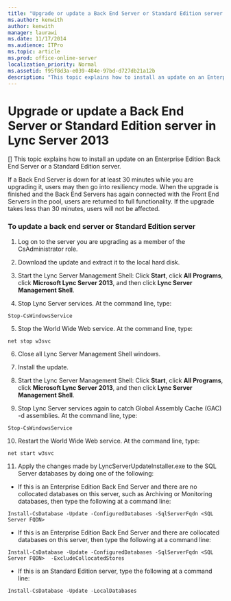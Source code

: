```yaml
---
title: "Upgrade or update a Back End Server or Standard Edition server in Lync Server 2013"
ms.author: kenwith
author: kenwith
manager: laurawi
ms.date: 11/17/2014
ms.audience: ITPro
ms.topic: article
ms.prod: office-online-server
localization_priority: Normal
ms.assetid: f95f8d3a-e039-484e-97bd-d727db21a12b
description: "This topic explains how to install an update on an Enterprise Edition Back End Server or a Standard Edition server."
---
```


# Upgrade or update a Back End Server or Standard Edition server in Lync Server 2013
[]
This topic explains how to install an update on an Enterprise Edition Back End Server or a Standard Edition server.
  
If a Back End Server is down for at least 30 minutes while you are upgrading it, users may then go into resiliency mode. When the upgrade is finished and the Back End Servers has again connected with the Front End Servers in the pool, users are returned to full functionality. If the upgrade takes less than 30 minutes, users will not be affected.
  
### To update a back end server or Standard Edition server

1. Log on to the server you are upgrading as a member of the CsAdministrator role.
    
2. Download the update and extract it to the local hard disk.
    
3. Start the Lync Server Management Shell: Click **Start**, click **All Programs**, click **Microsoft Lync Server 2013**, and then click **Lync Server Management Shell**.
    
4. Stop Lync Server services. At the command line, type:
    
  ```
  Stop-CsWindowsService
  ```

5. Stop the World Wide Web service. At the command line, type:
    
  ```
  net stop w3svc
  ```

6. Close all Lync Server Management Shell windows.
    
7. Install the update.
    
8. Start the Lync Server Management Shell: Click **Start**, click **All Programs**, click **Microsoft Lync Server 2013**, and then click **Lync Server Management Shell**.
    
9. Stop Lync Server services again to catch Global Assembly Cache (GAC) -d assemblies. At the command line, type:
    
  ```
  Stop-CsWindowsService
  ```

10. Restart the World Wide Web service. At the command line, type:
    
  ```
  net start w3svc
  ```

11. Apply the changes made by LyncServerUpdateInstaller.exe to the SQL Server databases by doing one of the following:
    
  - If this is an Enterprise Edition Back End Server and there are no collocated databases on this server, such as Archiving or Monitoring databases, then type the following at a command line:
    
  ```
  Install-CsDatabase -Update -ConfiguredDatabases -SqlServerFqdn <SQL Server FQDN>
  ```

  - If this is an Enterprise Edition Back End Server and there are collocated databases on this server, then type the following at a command line:
    
  ```
  Install-CsDatabase -Update -ConfiguredDatabases -SqlServerFqdn <SQL Server FQDN>  -ExcludeCollocatedStores
  
  ```

  - If this is an Standard Edition server, type the following at a command line:
    
  ```
  Install-CsDatabase -Update -LocalDatabases
  
  ```


